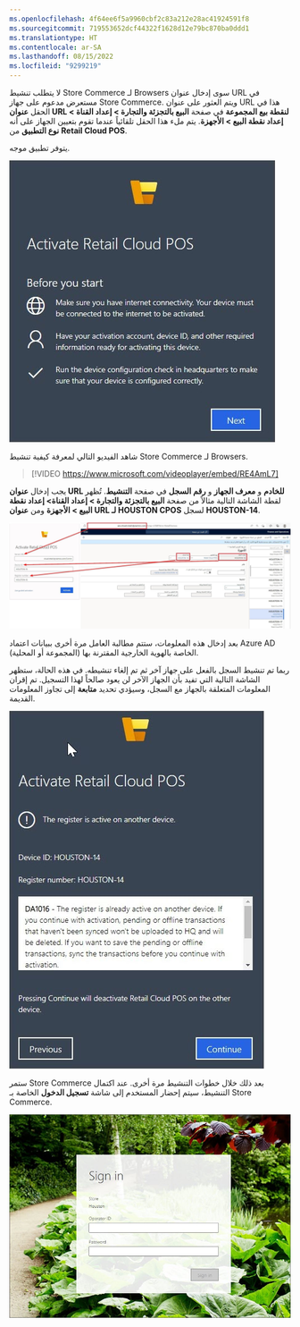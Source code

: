 ```yaml
---
ms.openlocfilehash: 4f64ee6f5a9960cbf2c83a212e28ac41924591f8
ms.sourcegitcommit: 719553652dcf44322f1628d12e79bc870ba0ddd1
ms.translationtype: HT
ms.contentlocale: ar-SA
ms.lasthandoff: 08/15/2022
ms.locfileid: "9299219"
---
```

لا يتطلب تنشيط Store Commerce لـ Browsers سوى إدخال عنوان URL في مستعرض مدعوم على جهاز Store Commerce. ويتم العثور على عنوان URL هذا في الحقل **عنوان URL لنقطة بيع المجموعة** في صفحة **البيع بالتجزئة والتجارة > إعداد القناة > إعداد نقطة البيع > الأجهزة**. يتم ملء هذا الحقل تلقائياً عندما تقوم بتعيين الجهاز على أنه **نوع التطبيق** من **Retail Cloud POS**.
 
يتوفر تطبيق موجه.

![ ‏‫لقطة شاشة لصفحة بدء تنشيط Store Commerce لـ Browsers](../media/cpos-activate-ss.jpg)

شاهد الفيديو التالي لمعرفة كيفية تنشيط Store Commerce لـ Browsers.

 > [!VIDEO https://www.microsoft.com/videoplayer/embed/RE4AmL7]

يجب إدخال **عنوان URL للخادم** و **معرف الجهاز** و **رقم السجل** في صفحة **التنشيط**. تُظهر لقطة الشاشة التالية مثالاً من صفحة **البيع بالتجزئة والتجارة > إعداد القناة> إعداد نقطة البيع > الأجهزة** ومن **عنوان URL لـ HOUSTON CPOS** لسجل **HOUSTON-14**.
 
[ ![لقطه شاشة لصفحة "الأجهزة" وارتباطات للبيانات في شاشة التنشيط](../media/cpos-activation-data-ssm.jpg) ](../media/cpos-activation-data-ssm.jpg#lightbox)

بعد إدخال هذه المعلومات، ستتم مطالبة العامل مرة أخرى ببيانات اعتماد Azure AD (المجموعة أو المحلية) الخاصة بالهوية الخارجية المقترنة بها. 

ربما تم تنشيط السجل بالفعل على جهاز آخر ثم تم إلغاء تنشيطه. في هذه الحالة، ستظهر الشاشة التالية التي تفيد بأن الجهاز الآخر لن يعود صالحاً لهذا التسجيل. تم إقران المعلومات المتعلقة بالجهاز مع السجل، وسيؤدي تحديد **متابعة** إلى تجاوز المعلومات القديمة. 

![ لقطة شاشة لصفحة إلغاء تنشيط السجل على جهاز آخر](../media/deactivate-register-ss.jpg)

ستمر Store Commerce بعد ذلك خلال خطوات التنشيط مرة أخرى. عند اكتمال التنشيط، سيتم إحضار المستخدم إلى شاشة **تسجيل الدخول** الخاصة بـ Store Commerce.
 
![ لقطة شاشة لصفحة تسجيل الدخول في متجر Houston](../media/houston-sign-in-ss.jpg)


